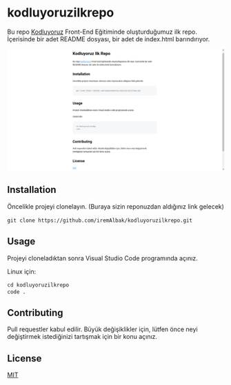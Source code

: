# kodluyoruzilkrepo
Bu repo [Kodluyoruz](https://kodluyoruz.org) Front-End Eğitiminde oluşturduğumuz ilk repo. İçerisinde bir adet README dosyası, bir adet de index.html barındırıyor.

![Görsel](https://raw.githubusercontent.com/Kodluyoruz/taskforce/main/git/odev1/figures/markdown.png)

## Installation

Öncelikle projeyi clonelayın. (Buraya sizin reponuzdan aldığınız link gelecek)

`
git clone https://github.com/iremAlbak/kodluyoruzilkrepo.git
`

## Usage

Projeyi cloneladıktan sonra Visual Studio Code programında açınız.

Linux için:

```
cd kodluyoruzilkrepo
code .
```

## Contributing

Pull requestler kabul edilir. Büyük değişiklikler için, lütfen önce neyi değiştirmek istediğinizi tartışmak için bir konu açınız.

## License

[MIT](https://choosealicense.com/licenses/mit/)